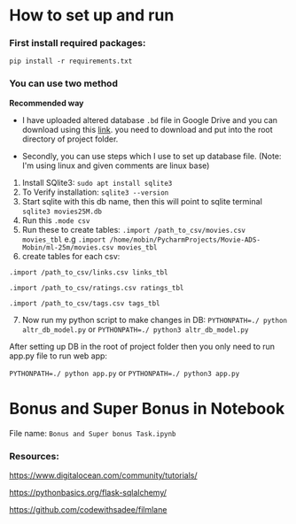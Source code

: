 # How to set up and run

### First install required packages:

```pip install -r requirements.txt```

### You can use two method
**Recommended way**
* I have uploaded altered database `.bd` file in Google Drive and you can download using this [link](https://drive.google.com/file/d/1eQa7VimGSeDPFv-3Id14K075eoHba642/view?usp=share_link). you need to download and put into the root directory of project folder.


* Secondly, you can use steps which I use to set up database file. (Note: I'm using linux and given comments are linux base)

1) Install SQlite3: ```sudo apt install sqlite3```
2) To Verify installation: ```sqlite3 --version```
3) Start sqlite with this db name, then this will point to sqlite terminal  ```sqlite3 movies25M.db```
4) Run this ```.mode csv```
5) Run these to create tables: ```.import /path_to_csv/movies.csv movies_tbl``` e.g ```.import /home/mobin/PycharmProjects/Movie-ADS-Mobin/ml-25m/movies.csv movies_tbl```
6) create tables for each csv:

 ```.import /path_to_csv/links.csv links_tbl``` 

 ```.import /path_to_csv/ratings.csv ratings_tbl``` 

 ```.import /path_to_csv/tags.csv tags_tbl``` 

7) Now run my python script to make changes in DB: ```PYTHONPATH=./ python altr_db_model.py``` or ```PYTHONPATH=./ python3 altr_db_model.py```


After setting up DB in the root of project folder then you only need to run app.py file to run web app:

```PYTHONPATH=./ python app.py``` or ```PYTHONPATH=./ python3 app.py``` 

# Bonus and Super Bonus in Notebook
File name: ```Bonus and Super bonus Task.ipynb```

### Resources:
https://www.digitalocean.com/community/tutorials/

https://pythonbasics.org/flask-sqlalchemy/

https://github.com/codewithsadee/filmlane
